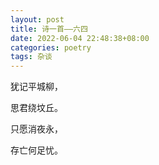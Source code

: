 ```yaml
---
layout: post
title: 诗一首——六四
date: 2022-06-04 22:48:38+08:00
categories: poetry
tags: 杂谈
---
```


犹记平城柳，

思君绕坟丘。

只愿消夜永，

存亡何足忧。
